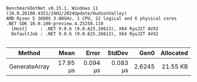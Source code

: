 ```

BenchmarkDotNet v0.15.1, Windows 11 (10.0.26100.4351/24H2/2024Update/HudsonValley)
AMD Ryzen 5 3600X 3.80GHz, 1 CPU, 12 logical and 6 physical cores
.NET SDK 10.0.100-preview.4.25258.110
  [Host]     : .NET 9.0.6 (9.0.625.26613), X64 RyuJIT AVX2
  DefaultJob : .NET 9.0.6 (9.0.625.26613), X64 RyuJIT AVX2


```
| Method        | Mean     | Error    | StdDev   | Gen0   | Allocated |
|-------------- |---------:|---------:|---------:|-------:|----------:|
| GenerateArray | 17.95 μs | 0.094 μs | 0.083 μs | 2.6245 |  21.55 KB |
